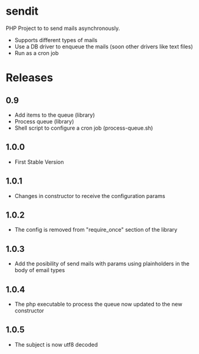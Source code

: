 sendit
======

PHP Project to to send mails asynchronously.

- Supports different types of mails
- Use a DB driver to enqueue the mails (soon other drivers like text files)
- Run as a cron job

Releases
========

0.9
---

- Add items to the queue (library)
- Process queue (library)
- Shell script to configure a cron job (process-queue.sh)

1.0.0
-----
- First Stable Version

1.0.1
-----
- Changes in constructor to receive the configuration params

1.0.2
-----
- The config is removed from "require_once" section of the library

1.0.3
-----
- Add the posibility of send mails with params using plainholders in the body of email types

1.0.4
-----
- The php executable to process the queue now updated to the new constructor

1.0.5
-----
- The subject is now utf8 decoded

